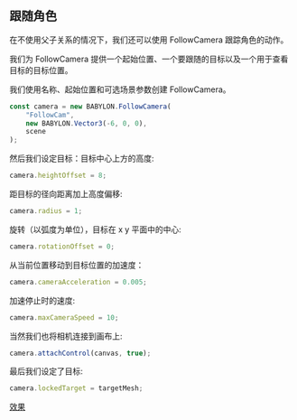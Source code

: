 ## 跟随角色

在不使用父子关系的情况下，我们还可以使用 FollowCamera 跟踪角色的动作。

我们为 FollowCamera 提供一个起始位置、一个要跟随的目标以及一个用于查看目标的目标位置。

我们使用名称、起始位置和可选场景参数创建 FollowCamera。

```javascript
const camera = new BABYLON.FollowCamera(
    "FollowCam",
    new BABYLON.Vector3(-6, 0, 0),
    scene
);
```

然后我们设定目标：目标中心上方的高度:

```javascript
camera.heightOffset = 8;
```

距目标的径向距离加上高度偏移:

```javascript
camera.radius = 1;
```

旋转（以弧度为单位），目标在 x y 平面中的中心:

```javascript
camera.rotationOffset = 0;
```

从当前位置移动到目标位置的加速度：

```javascript
camera.cameraAcceleration = 0.005;
```

加速停止时的速度:

```javascript
camera.maxCameraSpeed = 10;
```

当然我们也将相机连接到画布上:

```javascript
camera.attachControl(canvas, true);
```

最后我们设定了目标:

```javascript
camera.lockedTarget = targetMesh;
```

[效果](https://playground.babylonjs.com/#KBS9I5#98)
